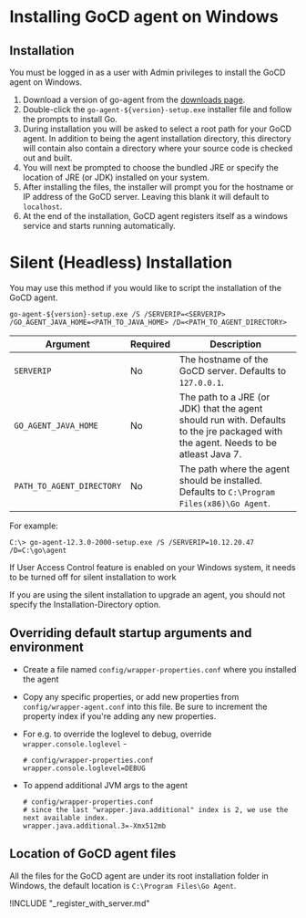 # Installing GoCD agent on Windows

<!-- toc -->

## Installation

You must be logged in as a user with Admin privileges to install the GoCD agent on Windows.

1.  Download a version of go-agent from the [downloads page](https://www.go.cd/download/).
2.  Double-click the `go-agent-${version}-setup.exe` installer file and follow the prompts to install Go.
3.  During installation you will be asked to select a root path for your GoCD agent. In addition to being the agent installation directory, this directory will contain also contain a directory where your source code is checked out and built.
4.  You will next be prompted to choose the bundled JRE or specify the location of JRE (or JDK) installed on your system.
5.  After installing the files, the installer will prompt you for the hostname or IP address of the GoCD server. Leaving this blank it will default to `localhost`.
6.  At the end of the installation, GoCD agent registers itself as a windows service and starts running automatically.

# Silent (Headless) Installation

You may use this method if you would like to script the installation of the GoCD agent.

```
go-agent-${version}-setup.exe /S /SERVERIP=<SERVERIP> /GO_AGENT_JAVA_HOME=<PATH_TO_JAVA_HOME> /D=<PATH_TO_AGENT_DIRECTORY>
```

|Argument                       |Required|Description                                                                                                                         |
|-------------------------------|--------|------------------------------------------------------------------------------------------------------------------------------------|
|`SERVERIP`                 | No     | The hostname of the GoCD server. Defaults to `127.0.0.1`.                                                                        |
|`GO_AGENT_JAVA_HOME`       | No     | The path to a JRE (or JDK) that the agent should run with. Defaults to the jre packaged with the agent. Needs to be atleast Java 7.|
|`PATH_TO_AGENT_DIRECTORY`  | No     | The path where the agent should be installed. Defaults to `C:\Program Files(x86)\Go Agent`.                                    |

For example:
```
C:\> go-agent-12.3.0-2000-setup.exe /S /SERVERIP=10.12.20.47 /D=C:\go\agent
```

If User Access Control feature is enabled on your Windows system, it needs to be turned off for silent installation to work

If you are using the silent installation to upgrade an agent, you should not specify the Installation-Directory option.

## Overriding default startup arguments and environment

-   Create a file named `config/wrapper-properties.conf` where you installed the agent
-   Copy any specific properties, or add new properties from `config/wrapper-agent.conf` into this file. Be sure to increment the property index if you're adding any new properties.
-   For e.g. to override the loglevel to debug, override `wrapper.console.loglevel` -  

    ```
    # config/wrapper-properties.conf
    wrapper.console.loglevel=DEBUG
    ```
-   To append additional JVM args to the agent  

    ```
    # config/wrapper-properties.conf
    # since the last "wrapper.java.additional" index is 2, we use the next available index.
    wrapper.java.additional.3=-Xmx512mb
    ```

## Location of GoCD agent files

All the files for the GoCD agent are under its root installation folder in Windows, the default location is `C:\Program Files\Go Agent`.

!INCLUDE "_register_with_server.md"
